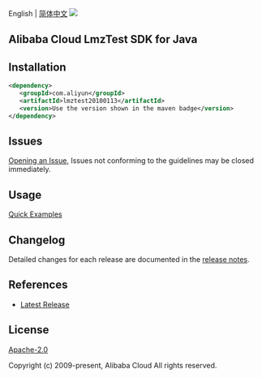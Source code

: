 English | [简体中文](README-CN.md)
![](https://aliyunsdk-pages.alicdn.com/icons/AlibabaCloud.svg)

## Alibaba Cloud LmzTest SDK for Java

## Installation

```xml
<dependency>
   <groupId>com.aliyun</groupId>
   <artifactId>lmztest20100113</artifactId>
   <version>Use the version shown in the maven badge</version>
</dependency>
```

## Issues
[Opening an Issue](https://github.com/aliyun/alibabacloud-java-sdk/issues/new), Issues not conforming to the guidelines may be closed immediately.

## Usage
[Quick Examples](https://github.com/aliyun/alibabacloud-java-sdk/blob/master/docs/0-Examples-EN.md#quick-examples)

## Changelog
Detailed changes for each release are documented in the [release notes](./ChangeLog.txt).

## References
* [Latest Release](https://github.com/aliyun/alibabacloud-java-sdk/)

## License
[Apache-2.0](http://www.apache.org/licenses/LICENSE-2.0)

Copyright (c) 2009-present, Alibaba Cloud All rights reserved.